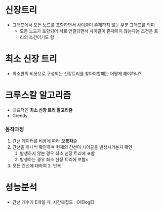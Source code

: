 # 신장트리
- 그래프에서 모든 노드를 포함하면서 사이클이 존재하지 않는 부분 그래프를 의미
  - 모든 노드가 포함되어 서로 연결되면서 사이클이 존재하지 않는다는 조건은 트리의 조건이기도 함


# 최소 신장 트리
-  최소한의 비용으로 구성되는 신장트리를 찾아야할때는 어떻게 해야하나?

# 크루스칼 알고리즘
- 대표적인 **최소 신장 트리 알고리즘**
- Greedy

### 동작과정
1. 간선 데이터를 비용에 따라 **오름차순**
2. 간선을 하나씩 확인하며 현재의 간선이 사이클을 발생시키는지 확인
   1. 발생하지 않는 경우 최소 신장 트리에 포함
   2. 발생하는 경우 최소 신장 트리에 포함x
3. 모든 간선에 대하여 2. 반복

# 성능분석
- 간선 개수가 E개일 때, 시간복잡도 : O(ElogE)
